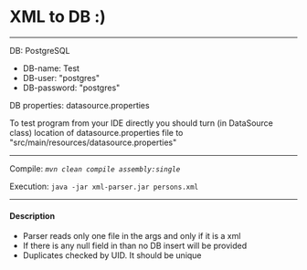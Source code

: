 # XML to DB :)

---
DB: PostgreSQL

- DB-name: Test
- DB-user: "postgres"
- DB-password: "postgres"

DB properties: datasource.properties

To test program from your IDE directly you should turn (in DataSource class) location of datasource.properties file to "src/main/resources/datasource.properties"

---

Compile: _`mvn clean compile assembly:single`_

Execution: `java -jar xml-parser.jar persons.xml`

---

#### Description

- Parser reads only one file in the args and only if it is a xml
- If there is any null field in <person> than no DB insert will be provided
- Duplicates checked by UID. It should be unique

